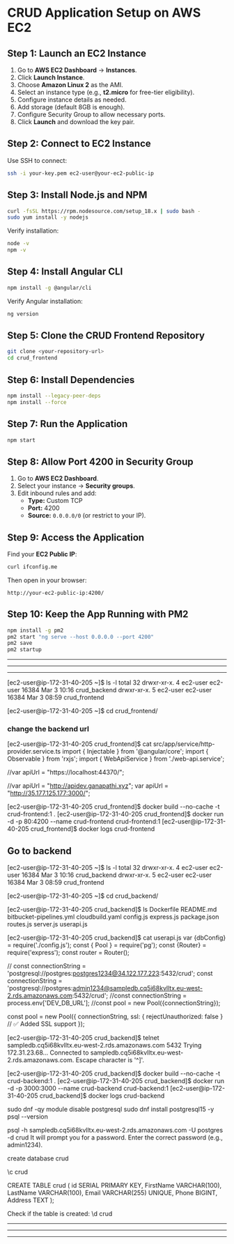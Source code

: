 # CRUD Application Setup on AWS EC2

## Step 1: Launch an EC2 Instance
1. Go to **AWS EC2 Dashboard** → **Instances**.
2. Click **Launch Instance**.
3. Choose **Amazon Linux 2** as the AMI.
4. Select an instance type (e.g., **t2.micro** for free-tier eligibility).
5. Configure instance details as needed.
6. Add storage (default 8GB is enough).
7. Configure Security Group to allow necessary ports.
8. Click **Launch** and download the key pair.

## Step 2: Connect to EC2 Instance
Use SSH to connect:
```sh
ssh -i your-key.pem ec2-user@your-ec2-public-ip
```

## Step 3: Install Node.js and NPM
```sh
curl -fsSL https://rpm.nodesource.com/setup_18.x | sudo bash -
sudo yum install -y nodejs
```
Verify installation:
```sh
node -v
npm -v
```

## Step 4: Install Angular CLI
```sh
npm install -g @angular/cli
```
Verify Angular installation:
```sh
ng version
```

## Step 5: Clone the CRUD Frontend Repository
```sh
git clone <your-repository-url>
cd crud_frontend
```

## Step 6: Install Dependencies
```sh
npm install --legacy-peer-deps
npm install --force
```

## Step 7: Run the Application
```sh
npm start
```

## Step 8: Allow Port 4200 in Security Group
1. Go to **AWS EC2 Dashboard**.
2. Select your instance → **Security groups**.
3. Edit inbound rules and add:
   - **Type:** Custom TCP
   - **Port:** 4200
   - **Source:** `0.0.0.0/0` (or restrict to your IP).

## Step 9: Access the Application
Find your **EC2 Public IP**:
```sh
curl ifconfig.me
```
Then open in your browser:
```
http://your-ec2-public-ip:4200/
```

## Step 10: Keep the App Running with PM2
```sh
npm install -g pm2
pm2 start "ng serve --host 0.0.0.0 --port 4200"
pm2 save
pm2 startup
```




---
---
---
[ec2-user@ip-172-31-40-205 ~]$ ls -l
total 32
drwxr-xr-x. 4 ec2-user ec2-user 16384 Mar  3 10:16 crud_backend
drwxr-xr-x. 5 ec2-user ec2-user 16384 Mar  3 08:59 crud_frontend

[ec2-user@ip-172-31-40-205 ~]$ cd crud_frontend/

### change the backend url
[ec2-user@ip-172-31-40-205 crud_frontend]$ cat src/app/service/http-provider.service.ts
import { Injectable } from '@angular/core';
import { Observable } from 'rxjs';
import { WebApiService } from './web-api.service';

//var apiUrl = "https://localhost:44370/";

//var apiUrl = "http://apidev.ganapathi.xyz";
var apiUrl = "http://35.177.125.177:3000/";


[ec2-user@ip-172-31-40-205 crud_frontend]$ docker build --no-cache -t crud-frontend:1 .
[ec2-user@ip-172-31-40-205 crud_frontend]$ docker run -d -p 80:4200 --name crud-frontend crud-frontend:1
[ec2-user@ip-172-31-40-205 crud_frontend]$ docker logs crud-frontend


## Go to backend
[ec2-user@ip-172-31-40-205 ~]$ ls -l
total 32
drwxr-xr-x. 4 ec2-user ec2-user 16384 Mar  3 10:16 crud_backend
drwxr-xr-x. 5 ec2-user ec2-user 16384 Mar  3 08:59 crud_frontend

[ec2-user@ip-172-31-40-205 ~]$ cd crud_backend/

[ec2-user@ip-172-31-40-205 crud_backend]$ ls
Dockerfile  README.md  bitbucket-pipelines.yml  cloudbuild.yaml  config.js  express.js  package.json  routes.js  server.js  userapi.js

[ec2-user@ip-172-31-40-205 crud_backend]$ cat userapi.js
var {dbConfig} = require('./config.js');
const { Pool } = require('pg');
const {Router} = require('express');
const router = Router();

// const connectionString = 'postgresql://postgres:postgres1234@34.122.177.223:5432/crud';
const connectionString = 'postgresql://postgres:admin1234@sampledb.cq5i68kvlltx.eu-west-2.rds.amazonaws.com:5432/crud';
//const connectionString = process.env['DEV_DB_URL'];
//const pool = new Pool({connectionString});

const pool = new Pool({
    connectionString,
    ssl: { rejectUnauthorized: false }  // ✅ Added SSL support
});


[ec2-user@ip-172-31-40-205 crud_backend]$ telnet sampledb.cq5i68kvlltx.eu-west-2.rds.amazonaws.com 5432
Trying 172.31.23.68...
Connected to sampledb.cq5i68kvlltx.eu-west-2.rds.amazonaws.com.
Escape character is '^]'.


[ec2-user@ip-172-31-40-205 crud_backend]$ docker build --no-cache -t crud-backend:1 .
[ec2-user@ip-172-31-40-205 crud_backend]$ docker run -d -p 3000:3000 --name crud-backend crud-backend:1
[ec2-user@ip-172-31-40-205 crud_backend]$ docker logs crud-backend



sudo dnf -qy module disable postgresql
sudo dnf install postgresql15 -y
psql --version

psql -h sampledb.cq5i68kvlltx.eu-west-2.rds.amazonaws.com -U postgres -d crud
It will prompt you for a password. Enter the correct password (e.g., admin1234).


create database crud

\c crud

CREATE TABLE crud (
    id SERIAL PRIMARY KEY,
    FirstName VARCHAR(100),
    LastName VARCHAR(100),
    Email VARCHAR(255) UNIQUE,
    Phone BIGINT,
    Address TEXT
);


Check if the table is created:
\d crud







---
---
---